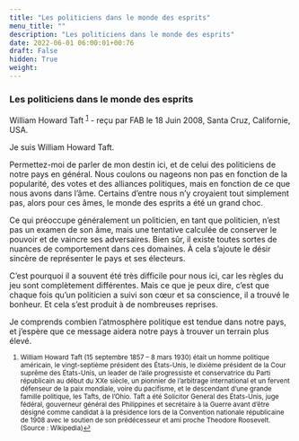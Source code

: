 ```yaml
---
title: "Les politiciens dans le monde des esprits"
menu_title: ""
description: "Les politiciens dans le monde des esprits"
date: 2022-06-01 06:00:01+00:76
draft: False
hidden: True
weight:
---
```

### Les politiciens dans le monde des esprits

William Howard Taft <sup id="a1">[1](#f1)</sup> - reçu par FAB le 18 Juin 2008, Santa Cruz, Californie, USA.

Je suis William Howard Taft.

Permettez-moi de parler de mon destin ici, et de celui des politiciens de notre pays en général. Nous coulons ou nageons non pas en fonction de la popularité, des votes et des alliances politiques, mais en fonction de ce que nous avons dans l’âme. Certains d’entre nous n’y croyaient tout simplement pas, alors pour ces âmes, le monde des esprits a été un grand choc.

Ce qui préoccupe généralement un politicien, en tant que politicien, n’est pas un examen de son âme, mais une tentative calculée de conserver le pouvoir et de vaincre ses adversaires. Bien sûr, il existe toutes sortes de nuances de comportement dans ces domaines. À cela s’ajoute le désir sincère de représenter le pays et ses électeurs.

C’est pourquoi il a souvent été très difficile pour nous ici, car les règles du jeu sont complètement différentes. Mais ce que je peux dire, c’est que chaque fois qu’un politicien a suivi son cœur et sa conscience, il a trouvé le bonheur. Et cela s’est produit à de nombreuses reprises.

Je comprends combien l’atmosphère politique est tendue dans notre pays, et j’espère que ce message aidera notre pays à trouver un terrain plus élevé.
<small>

1. <large id="f1"> William Howard Taft (15 septembre 1857 – 8 mars 1930) était un homme politique américain, le vingt-septième président des États-Unis, le dixième président de la Cour suprême des États-Unis, un leader de l’aile progressiste et conservatrice du Parti républicain au début du XXe siècle, un pionnier de l’arbitrage international et un fervent défenseur de la paix mondiale, voire du pacifisme, et le descendant d’une grande famille politique, les Tafts, de l’Ohio. Taft a été Solicitor General des États-Unis, juge fédéral, gouverneur général des Philippines et secrétaire à la Guerre avant d’être désigné comme candidat à la présidence lors de la Convention nationale républicaine de 1908 avec le soutien de son prédécesseur et ami proche Theodore Roosevelt. (Source : Wikipedia)[↩](#a1)
